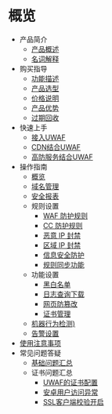 # 概览

* 产品简介
    * [产品概述](security/uewaf/0_concepts/00_overview)
    * [名词解释](security/uewaf/0_concepts/01_name)
* 购买指导
    * [功能描述](security/uewaf/1_product/10_funtion)
    * [产品选型](security/uewaf/1_product/11_choose)
    * [价格说明](security/uewaf/1_product/12_price)
    * [产品优势](security/uewaf/1_product/13_battle)
    * [过期回收](security/uewaf/1_product/14_expire)
* 快速上手
    * [接入UWAF](security/uewaf/2_common/20_fst)
    * [CDN结合UWAF](security/uewaf/2_common/21_cdn)
    * [高防服务结合UWAF](security/uewaf/2_common/22_ads)
* 操作指南
    * [概览](security/uewaf/3_opintro/30_info)
    * [域名管理](security/uewaf/3_opintro/31_domain)
    * [安全报表](security/uewaf/3_opintro/32_report)
    * 规则设置
        * [WAF 防护规则](security/uewaf/3_opintro/33_rules/330_wrule)
        * [CC 防护规则](security/uewaf/3_opintro/33_rules/331_ccrule)
        * [恶意 IP 封禁](security/uewaf/3_opintro/33_rules/332_auto)
        * [区域 IP 封禁](security/uewaf/3_opintro/33_rules/333_area)
        * [信息安全防护](security/uewaf/3_opintro/33_rules/334_smsg)
        * [规则同步功能](security/uewaf/3_opintro/33_rules/335_synrule)
    * 功能设置
        * [黑白名单](security/uewaf/3_opintro/34_func/340_bwlist)
        * [日志查询下载](security/uewaf/3_opintro/34_func/341_srlogs)
        * [网页防篡改](security/uewaf/3_opintro/34_func/342_tamper)
        * [证书管理](security/uewaf/3_opintro/34_func/343_cert)
    * [机器行为检测)](security/uewaf/3_opintro/35_bot)
    * [告警设置](security/uewaf/3_opintro/36_alert)
* [使用注意事项](security/uewaf/4_warning)
* 常见问题答疑
    * [基础问题汇总](security/uewaf/5_faq/50_ques)
    * 证书问题汇总
        * [UWAF的证书配置](security/uewaf/5_faq/51_ssl/510_ssl)
        * [安卓用户访问异常](security/uewaf/5_faq/51_ssl/511_ssl)
        * [SSL客户端校验开启](security/uewaf/5_faq/51_ssl/512_ssl)
   
    
   
   
    
        


